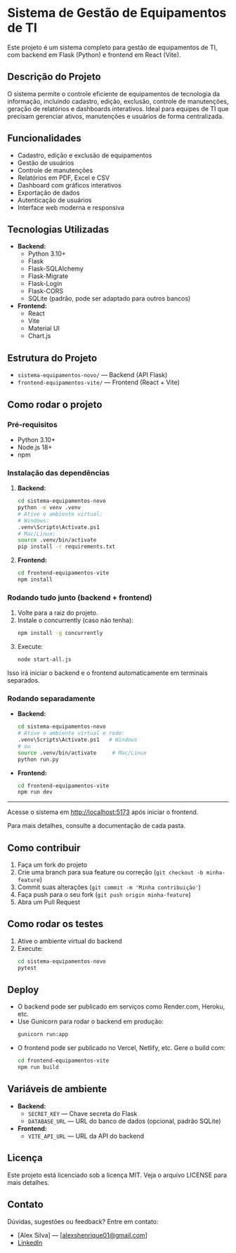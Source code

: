 # Sistema de Gestão de Equipamentos de TI

Este projeto é um sistema completo para gestão de equipamentos de TI, com backend em Flask (Python) e frontend em React (Vite).

## Descrição do Projeto

O sistema permite o controle eficiente de equipamentos de tecnologia da informação, incluindo cadastro, edição, exclusão, controle de manutenções, geração de relatórios e dashboards interativos. Ideal para equipes de TI que precisam gerenciar ativos, manutenções e usuários de forma centralizada.

## Funcionalidades

- Cadastro, edição e exclusão de equipamentos
- Gestão de usuários
- Controle de manutenções
- Relatórios em PDF, Excel e CSV
- Dashboard com gráficos interativos
- Exportação de dados
- Autenticação de usuários
- Interface web moderna e responsiva

## Tecnologias Utilizadas

- **Backend:**
  - Python 3.10+
  - Flask
  - Flask-SQLAlchemy
  - Flask-Migrate
  - Flask-Login
  - Flask-CORS
  - SQLite (padrão, pode ser adaptado para outros bancos)
- **Frontend:**
  - React
  - Vite
  - Material UI
  - Chart.js

## Estrutura do Projeto

- `sistema-equipamentos-novo/` — Backend (API Flask)
- `frontend-equipamentos-vite/` — Frontend (React + Vite)

## Como rodar o projeto

### Pré-requisitos

- Python 3.10+
- Node.js 18+
- npm

### Instalação das dependências

1. **Backend:**
   ```bash
   cd sistema-equipamentos-novo
   python -m venv .venv
   # Ative o ambiente virtual:
   # Windows:
   .venv\Scripts\Activate.ps1
   # Mac/Linux:
   source .venv/bin/activate
   pip install -r requirements.txt
   ```
2. **Frontend:**
   ```bash
   cd frontend-equipamentos-vite
   npm install
   ```

### Rodando tudo junto (backend + frontend)

1. Volte para a raiz do projeto.
2. Instale o concurrently (caso não tenha):
   ```bash
   npm install -g concurrently
   ```
3. Execute:
   ```bash
   node start-all.js
   ```

Isso irá iniciar o backend e o frontend automaticamente em terminais separados.

### Rodando separadamente

- **Backend:**
  ```bash
  cd sistema-equipamentos-novo
  # Ative o ambiente virtual e rode:
  .venv\Scripts\Activate.ps1   # Windows
  # ou
  source .venv/bin/activate     # Mac/Linux
  python run.py
  ```
- **Frontend:**
  ```bash
  cd frontend-equipamentos-vite
  npm run dev
  ```

---

Acesse o sistema em [http://localhost:5173](http://localhost:5173) após iniciar o frontend.

Para mais detalhes, consulte a documentação de cada pasta.

## Como contribuir

1. Faça um fork do projeto
2. Crie uma branch para sua feature ou correção (`git checkout -b minha-feature`)
3. Commit suas alterações (`git commit -m 'Minha contribuição'`)
4. Faça push para o seu fork (`git push origin minha-feature`)
5. Abra um Pull Request

## Como rodar os testes

1. Ative o ambiente virtual do backend
2. Execute:
   ```bash
   cd sistema-equipamentos-novo
   pytest
   ```

## Deploy

- O backend pode ser publicado em serviços como Render.com, Heroku, etc.
- Use Gunicorn para rodar o backend em produção:
  ```bash
  gunicorn run:app
  ```
- O frontend pode ser publicado no Vercel, Netlify, etc. Gere o build com:
  ```bash
  cd frontend-equipamentos-vite
  npm run build
  ```

## Variáveis de ambiente

- **Backend:**
  - `SECRET_KEY` — Chave secreta do Flask
  - `DATABASE_URL` — URL do banco de dados (opcional, padrão SQLite)
- **Frontend:**
  - `VITE_API_URL` — URL da API do backend

## Licença

Este projeto está licenciado sob a licença MIT. Veja o arquivo LICENSE para mais detalhes.

## Contato

Dúvidas, sugestões ou feedback? Entre em contato:
- [Alex Silva] — [alexshenrique01@gmail.com]
- [LinkedIn](https://www.linkedin.com/alexshenrique) 
